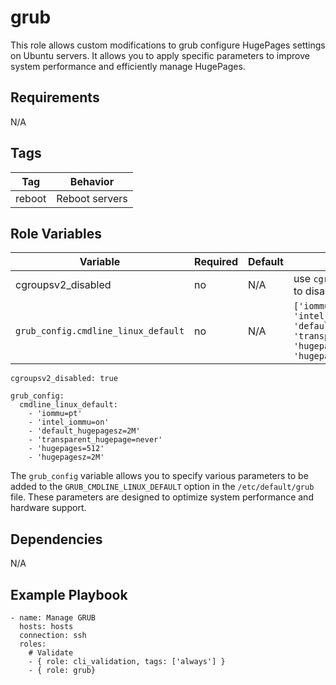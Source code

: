 grub
=========

This role allows custom modifications to grub configure HugePages settings on Ubuntu servers. It allows you to apply specific parameters to improve system performance and efficiently manage HugePages.


Requirements
------------
N/A

Tags
--------------
| Tag | Behavior |
|-----|----------|
| reboot | Reboot servers |


Role Variables
--------------
| Variable          | Required | Default | Comments |
|-------------------|----------|---------|----------|
| cgroupsv2_disabled | no | N/A | use `cgroupsv2_disabled: true` to disable cgroups v2 |
| `grub_config.cmdline_linux_default` | no | N/A | `['iommu=pt', 'intel_iommu=on', 'default_hugepagesz=2M', 'transparent_hugepage=never', 'hugepages=512', 'hugepagesz=2M']` | List of GRUB kernel command line options. You can customize this list to add or modify kernel command line options for GRUB. |


```
cgroupsv2_disabled: true
```

```
grub_config:
  cmdline_linux_default:
    - 'iommu=pt'
    - 'intel_iommu=on'
    - 'default_hugepagesz=2M'
    - 'transparent_hugepage=never'
    - 'hugepages=512'
    - 'hugepagesz=2M'

```

The `grub_config` variable allows you to specify various parameters to be added to the `GRUB_CMDLINE_LINUX_DEFAULT` option in the `/etc/default/grub` file. These parameters are designed to optimize system performance and hardware support.


Dependencies
------------
N/A

Example Playbook
----------------

```
- name: Manage GRUB
  hosts: hosts
  connection: ssh
  roles:
    # Validate
    - { role: cli_validation, tags: ['always'] }
    - { role: grub}
```
